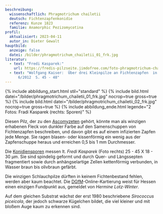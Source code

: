 ```yaml
---
beschreibung:
  wissenschaftlich: Phragmotrichum chailetii
  deutsch: Fichtenzapfenkonidie
  referenz: Kunze 1823
  familie: Anamorphic Pezizomycotina
profil:
  aktualisiert: 2023-04-11
  autor_in: Dieter Gewalt
hauptbild:
  anzeige: false
  datei: /bilder/phragmotrichum_chailetii_01_frk.jpg
literatur:
  - text: "Fredi Kasparek:"
    url: https://fredis-pilzseite.jimdofree.com/foto-phragmotrichum-chailletii/
  - text: "Wolfgang Kaiser:  Über drei Kleinpilze an Fichtenzapfen  in Tintling 79
      6/2012  S. 45 - 48"
---
```

{% include abbildung_start.html stil="standard" %}
{% include bild.html datei="/bilder/phragmotrichum_chailetii_01_frk.jpg" nocrop=true gross=true %}
{% include bild.html datei="/bilder/phragmotrichum_chailetii_02_frk.jpg" nocrop=true gross=true %}
{% include abbildung_ende.html legende="2 Fotos: Fradi Kasparek (rechts: Sporen)" %}

Diesen Pilz, der zu den [Ascomyzeten](<Ascomyzeten "Glossar">) gehört, könnte man als winzigen erhabenen Fleck von dunkler Farbe auf den Samenschuppen von Fichtenzapfen beschreiben, und davon gibt es auf einem infizierten Zapfen jede Menge. Sie ragen blasen- oder kissenförmig ein wenig aus der Zapfenschuppe heraus und erreichen 0,5 bis 1 mm Durchmesser.

Die [Konidiensporen](<Konidien "Glossar">) messen lt. *Fredi Kasparek* (Foto rechts) 25 - 45 X 18 - 30 µm. Sie sind spindelig geformt und durch Quer- und Längssepten fragmentiert sowie durch anhängselartige Zellen kettenförmig verbunden, in Wasser braun bis olivbraun gefärbt.

Die winzigen Schlauchpilze dürften in keinem Fichtenbestand fehlen, werden aber kaum beachtet. Die [DGfM](<DGfM "Glossar">)-Online-Kartierung weist für Hessen einen einzigen Fundpunkt aus, gemeldet von *Hermine Lotz-Winter*.

Auf dem gleichen Substrat wächst der erst 1980 beschriebene *Sirococcus piceicola*, der jedoch schwarze Kügelchen bildet, die viel kleiner und mit bloßem Auge kaum zu erkennen sind.